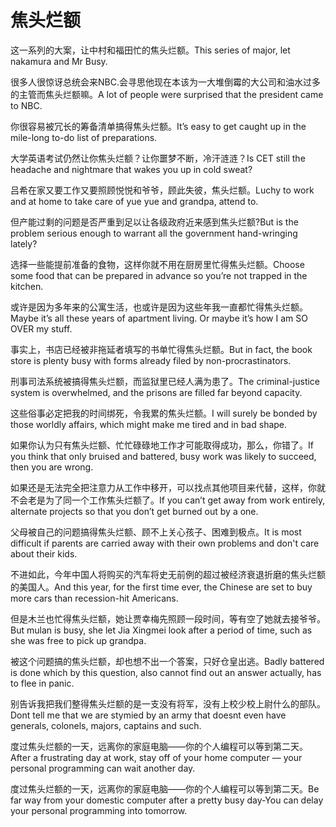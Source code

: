 # 焦头烂额

<p><span class="chinese">这一系列的大案，让中村和福田忙的焦头烂额。</span><span class="english">This series of major, let nakamura and Mr Busy.</span></p>

<p><span class="chinese">很多人很惊讶总统会来NBC.会寻思他现在本该为一大堆倒霉的大公司和油水过多的主管而焦头烂额嘛。</span><span class="english">A lot of people were surprised that the president came to NBC.</span></p>

<p><span class="chinese">你很容易被冗长的筹备清单搞得焦头烂额。</span><span class="english">It’s easy to get caught up in the mile-long to-do list of preparations.</span></p>

<p><span class="chinese">大学英语考试仍然让你焦头烂额？让你噩梦不断，冷汗涟涟？</span><span class="english">Is CET still the headache and nightmare that wakes you up in cold sweat?</span></p>

<p><span class="chinese">吕希在家又要工作又要照顾悦悦和爷爷，顾此失彼，焦头烂额。</span><span class="english">Luchy to work and at home to take care of yue yue and grandpa, attend to.</span></p>

<p><span class="chinese">但产能过剩的问题是否严重到足以让各级政府近来感到焦头烂额?</span><span class="english">But is the problem serious enough to warrant all the government hand-wringing lately?</span></p>

<p><span class="chinese">选择一些能提前准备的食物，这样你就不用在厨房里忙得焦头烂额。</span><span class="english">Choose some food that can be prepared in advance so you’re not trapped in the kitchen.</span></p>

<p><span class="chinese">或许是因为多年来的公寓生活，也或许是因为这些年我一直都忙得焦头烂额。</span><span class="english">Maybe it’s all these years of apartment living. Or maybe it’s how I am SO OVER my stuff.</span></p>

<p><span class="chinese">事实上，书店已经被非拖延者填写的书单忙得焦头烂额。</span><span class="english">But in fact, the book store is plenty busy with forms already filed by non-procrastinators.</span></p>

<p><span class="chinese">刑事司法系统被搞得焦头烂额，而监狱里已经人满为患了。</span><span class="english">The criminal-justice system is overwhelmed, and the prisons are filled far beyond capacity.</span></p>

<p><span class="chinese">这些俗事必定把我的时间绑死，令我累的焦头烂额。</span><span class="english">I will surely be bonded by those worldly affairs, which might make me tired and in bad shape.</span></p>

<p><span class="chinese">如果你认为只有焦头烂额、忙忙碌碌地工作才可能取得成功，那么，你错了。</span><span class="english">If you think that only bruised and battered, busy work was likely to succeed, then you are wrong.</span></p>

<p><span class="chinese">如果还是无法完全把注意力从工作中移开，可以找点其他项目来代替，这样，你就不会老是为了同一个工作焦头烂额了。</span><span class="english">If you can’t get away from work entirely, alternate projects so that you don’t get burned out by a one.</span></p>

<p><span class="chinese">父母被自己的问题搞得焦头烂额、顾不上关心孩子、困难到极点。</span><span class="english">It is most difficult if parents are carried away with their own problems and don't care about their kids.</span></p>

<p><span class="chinese">不进如此，今年中国人将购买的汽车将史无前例的超过被经济衰退折磨的焦头烂额的美国人。</span><span class="english">And this year, for the first time ever, the Chinese are set to buy more cars than recession-hit Americans.</span></p>

<p><span class="chinese">但是木兰也忙得焦头烂额，她让贾幸梅先照顾一段时间，等有空了她就去接爷爷。</span><span class="english">But mulan is busy, she let Jia Xingmei look after a period of time, such as she was free to pick up grandpa.</span></p>

<p><span class="chinese">被这个问题搞的焦头烂额，却也想不出一个答案，只好仓皇出逃。</span><span class="english">Badly battered is done which by this question, also cannot find out an answer actually, has to flee in panic.</span></p>

<p><span class="chinese">别告诉我把我们整得焦头烂额的是一支没有将军，没有上校少校上尉什么的部队。</span><span class="english">Dont tell me that we are stymied by an army that doesnt even have generals, colonels, majors, captains and such.</span></p>

<p><span class="chinese">度过焦头烂额的一天，远离你的家庭电脑——你的个人编程可以等到第二天。</span><span class="english">After a frustrating day at work, stay off of your home computer — your personal programming can wait another day.</span></p>

<p><span class="chinese">度过焦头烂额的一天，远离你的家庭电脑——你的个人编程可以等到第二天。</span><span class="english">Be far way from your domestic computer after a pretty busy day-You can delay your personal programming into tomorrow.</span></p>

